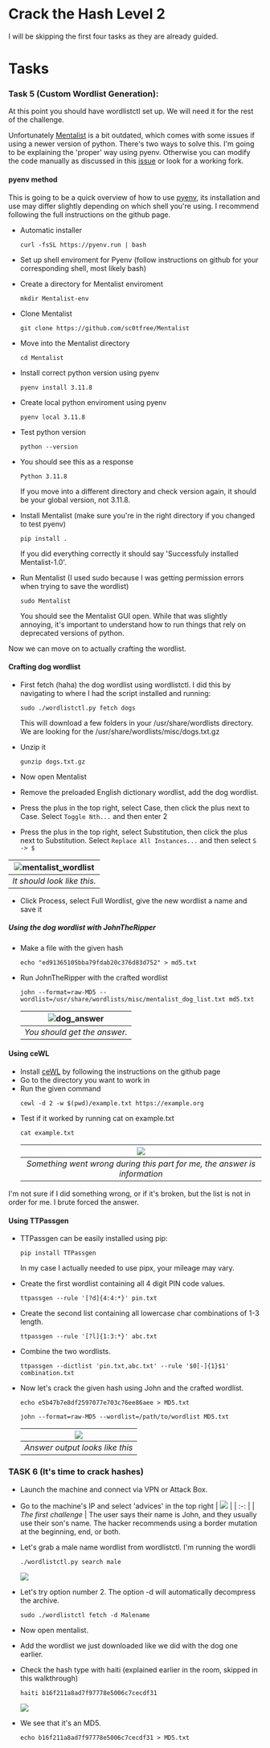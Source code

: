# Crack the Hash Level 2

I will be skipping the first four tasks as they are already guided. 

# Tasks

### Task 5 (Custom Wordlist Generation):

At this point you should have wordlistctl set up. We will need it for the rest of the challenge. 

Unfortunately [Mentalist](https://github.com/sc0tfree/Mentalist) is a bit outdated, which comes with some issues if using a newer version of python. There's two ways to solve this. I'm going to be explaining the 'proper' way using pyenv. Otherwise you can modify the code manually as discussed in this [issue](https://github.com/sc0tfree/Mentalist/issues/41) or look for a working fork.

#### pyenv method

This is going to be a quick overview of how to use [pyenv](https://github.com/pyenv/pyenv#set-up-your-shell-environment-for-pyenv), its installation and use may differ slightly depending on which shell you're using. I recommend following the full instructions on the github page.

* Automatic installer 
  
  ```
  curl -fsSL https://pyenv.run | bash
  ```

* Set up shell enviroment for Pyenv (follow instructions on github for your corresponding shell, most likely bash)

* Create a directory for Mentalist enviroment
  
  ```
  mkdir Mentalist-env
  ```

* Clone Mentalist
  
  ```
  git clone https://github.com/sc0tfree/Mentalist
  ```

* Move into the Mentalist directory
  
  ```
  cd Mentalist
  ```

* Install correct python version using pyenv
  
  ```
  pyenv install 3.11.8
  ```

* Create local python enviroment using pyenv
  
  ```
  pyenv local 3.11.8
  ```

* Test python version
  
  ```
  python --version
  ```

* You should see this as a response
  
  ```
  Python 3.11.8
  ```
  
  If you move into a different directory and check version again, it should be your global version, not 3.11.8. 

* Install Mentalist (make sure you're in the right directory if you changed to test pyenv)
  
  ```
  pip install .
  ```
  
  If you did everything correctly it should say 'Successfuly installed Mentalist-1.0'.

* Run Mentalist (I used sudo because I was getting permission errors when trying to save the wordlist)
  
  ```
  sudo Mentalist
  ```
  
  You should see the Mentalist GUI open. While that was slightly annoying, it's important to understand how to run things that rely on deprecated versions of python.

Now we can move on to actually crafting the wordlist.

#### Crafting dog wordlist

* First fetch (haha) the dog wordlist using wordlistctl. I did this by navigating to where I had the script installed and running:
  
  ```
  sudo ./wordlistctl.py fetch dogs
  ```
  
  This will download a few folders in your /usr/share/wordlists directory. We are looking for the /usr/share/wordlists/misc/dogs.txt.gz
* Unzip it
  
  ```
  gunzip dogs.txt.gz
  ```
* Now open Mentalist
* Remove the preloaded English dictionary wordlist, add the dog wordlist.
* Press the plus in the top right, select Case, then click the plus next to Case. Select `Toggle Nth...` and then enter 2
* Press the plus in the top right, select Substitution, then click the plus next to Substitution. Select `Replace All Instances...` and then select `S -> $`

| ![mentalist_wordlist](https://github.com/user-attachments/assets/659fb317-4531-40f3-832f-634a397f5a3f) |
|:------------------------------------------------------------------------------------------------------:|
| *It should look like this.*                                                                            |

* Click Process, select Full Wordlist, give the new wordlist a name and save it

##### Using the dog wordlist with JohnTheRipper

* Make a file with the given hash
  
  ```
  echo "ed91365105bba79fdab20c376d83d752" > md5.txt
  ```
* Run JohnTheRipper with the crafted wordlist
  
  ```
  john --format=raw-MD5 --wordlist=/usr/share/wordlists/misc/mentalist_dog_list.txt md5.txt
  ```
  
  | ![dog_answer](https://github.com/user-attachments/assets/613654cb-a1e2-48cd-8d6d-7d91cb3b9153) |
  |:----------------------------------------------------------------------------------------------:|
  | *You should get the answer.*                                                                   |

#### Using ceWL
* Install [ceWL](https://github.com/digininja/CeWL) by following the instructions on the github page
* Go to the directory you want to work in
* Run the given command
	```
	cewl -d 2 -w $(pwd)/example.txt https://example.org
	```
* Test if it worked by running cat on example.txt
	```
	cat example.txt
	```
	| ![](../../Medium_Writeups/Crack_the_Hash_2/cewl_answer.png) |
	| :-: |
	| *Something went wrong during this part for me, the answer is information* |
I'm not sure if I did something wrong, or if it's broken, but the list is not in order for me. I brute forced the answer.

#### Using TTPassgen 

* TTPassgen can be easily installed using pip:
	```
	pip install TTPassgen
	```
	In my case I actually needed to use pipx, your mileage may vary.

* Create the first wordlist containing all 4 digit PIN code values.
	```
	ttpassgen --rule '[?d]{4:4:*}' pin.txt
	```

* Create the second list containing all lowercase char combinations of 1-3 length.
	```
	ttpassgen --rule '[?l]{1:3:*}' abc.txt
	```

* Combine the two wordlists.
	```
	ttpassgen --dictlist 'pin.txt,abc.txt' --rule '$0[-]{1}$1' combination.txt
	```

* Now let's crack the given hash using John and the crafted wordlist.
	```
	echo e5b47b7e8df2597077e703c76ee86aee > MD5.txt
	```
	```
	john --format=raw-MD5 --wordlist=/path/to/wordlist MD5.txt
	```
	| ![](../../Medium_Writeups/Crack_the_Hash_2/ttpass_answer.png) |
	| :-: |
	| *Answer output looks like this*|

### TASK 6 (It's time to crack hashes)
* Launch the machine and connect via VPN or Attack Box.

* Go to the machine's IP and select 'advices' in the top right
	| ![](../../Medium_Writeups/Crack_the_Hash_2/advice_1.png) |
	| :-: | 
	| *The first challenge* | 
The user says their name is John, and they usually use their son's name. The hacker recommends using a border mutation at the beginning, end, or both.

* Let's grab a male name wordlist from wordlistctl. I'm running the wordli 
	```
	./wordlistctl.py search male
	```
	![](../../Medium_Writeups/Crack_the_Hash_2/male_wordlist.png)
* Let's try option number 2. The option -d will automatically decompress the archive.
	```
	sudo ./wordlistctl fetch -d Malename
	```

* Now open mentalist.
* Add the wordlist we just downloaded like we did with the dog one earlier.


* Check the hash type with haiti (explained earlier in the room, skipped in this walkthrough)
	```
	haiti b16f211a8ad7f97778e5006c7cecdf31
	```
	![](../../Medium_Writeups/Crack_the_Hash_2/hash1_type.png)

* We see that it's an MD5.
 	```
 	echo b16f211a8ad7f97778e5006c7cecdf31 > MD5.txt
 	```
 
